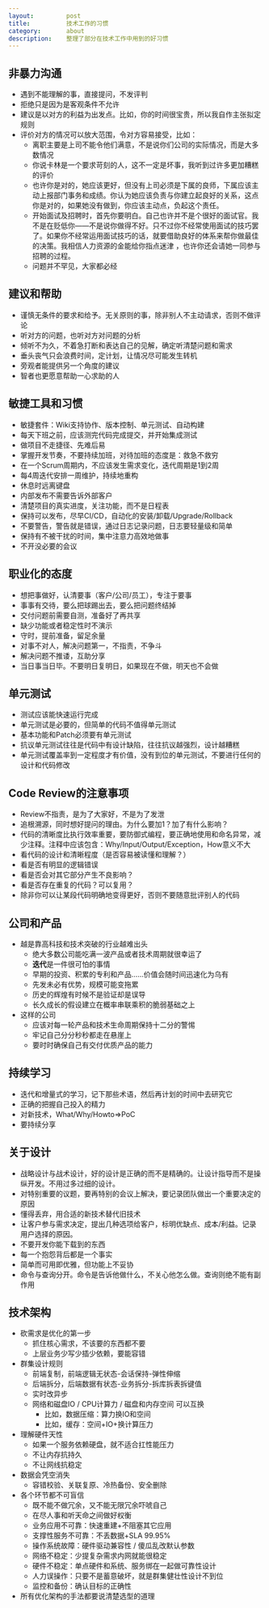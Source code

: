 ```yaml
---
layout:         post
title:          技术工作的习惯
category:       about
description:    整理了部分在技术工作中用到的好习惯
---
```


## 非暴力沟通

- 遇到不能理解的事，直接提问，不发评判
- 拒绝只是因为是客观条件不允许
- 建议是以对方的利益为出发点。比如，你的时间很宝贵，所以我自作主张拟定规则
- 评价对方的情况可以放大范围，令对方容易接受，比如：
	- 离职主要是上司不能令他们满意，不是说你们公司的实际情况，而是大多数情况
	- 你说卡林是一个要求苛刻的人，这不一定是坏事，我听到过许多更加糟糕的评价
	- 也许你是对的，她应该更好，但没有上司必须是下属的良师，下属应该主动上报部门事务和成绩。你认为她应该负责与你建立起良好的关系，这点你是对的，如果她没有做到，你应该主动点，负起这个责任。
	- 开始面试及招聘时，首先你要明白。自己也许并不是个很好的面试官。我不是在贬低你——不是说你做得不好。只不过你不经常使用面试的技巧罢了。如果你不经常运用面试技巧的话，就要借助良好的体系来帮你做最佳的决策。我相信人力资源的金能给你指点迷津 ，也许你还会请她一同参与招聘的过程。
	- 问题并不罕见，大家都必经

## 建议和帮助

- 谨慎无条件的要求和给予。无关原则的事，除非别人不主动请求，否则不做评论
- 听对方的问题，也听对方对问题的分析
- 倾听不为久，不着急打断和表达自己的见解，确定听清楚问题和需求
- 垂头丧气只会浪费时间，定计划，让情况尽可能发生转机
- 旁观者能提供另一个角度的建议
- 智者也更愿意帮助一心求助的人

## 敏捷工具和习惯

- 敏捷套件：Wiki支持协作、版本控制、单元测试、自动构建
- 每天下班之前，应该测完代码完成提交，并开始集成测试
- 做项目不走捷径、先难后易
- 掌握开发节奏，不要持续加班，对待加班的态度是：救急不救穷
- 在一个Scrum周期内，不应该发生需求变化，迭代周期是1到2周
- 每4周迭代安排一周维护，持续地重构
- 休息时远离键盘
- 内部发布不需要告诉外部客户
- 清楚项目的真实进度，关注功能，而不是日程表
- 保持可以发布，尽早CI/CD，自动化的安装/卸载/Upgrade/Rollback
- 不要警告，警告就是错误，通过日志记录问题，日志要轻量级和简单
- 保持有不被干扰的时间，集中注意力高效地做事
- 不开没必要的会议

## 职业化的态度

- 想把事做好，认清要事（客户/公司/员工），专注于要事
- 事事有交待，要么把球踢出去，要么把问题终结掉
- 交付问题前需要自测，准备好了再共享
- 缺少功能或者稳定性时不演示
- 守时，提前准备，留足余量	
- 对事不对人，解决问题第一，不指责，不争斗
- 解决问题不推诿，互助分享
- 当日事当日毕。不要明日复明日，如果现在不做，明天也不会做

## 单元测试

- 测试应该能快速运行完成
- 单元测试是必要的，但简单的代码不值得单元测试
- 基本功能和Patch必须要有单元测试
- 抗议单元测试往往是代码中有设计缺陷，往往抗议越强烈，设计越糟糕
- 单元测试覆盖率到一定程度才有价值，没有到位的单元测试，不要进行任何的设计和代码修改

## Code Review的注意事项

- Review不指责，是为了大家好，不是为了发泄
- 追根溯源，同时想好提问的理由。为什么要加1？加了有什么影响？
- 代码的清晰度比执行效率重要，要防御式编程，要正确地使用和命名异常，减少注释。注释中应该包含：Why/Input/Output/Exception，How意义不大
- 看代码的设计和清晰程度（是否容易被读懂和理解？）
- 看是否有明显的逻辑错误
- 看是否会对其它部分产生不良影响？
- 看是否存在重复的代码？可以复用？
- 除非你可以让某段代码明确地变得更好，否则不要随意批评别人的代码

## 公司和产品

- 越是靠高科技和技术突破的行业越难出头
	- 绝大多数公司能吃满一波产品或者技术周期就很幸运了
	- **迭代**是一件很可怕的事情
	- 早期的投资、积累的专利和产品……价值会随时间迅速化为乌有
	- 先发未必有优势，规模可能变拖累
	- 历史的辉煌有时候不是验证却是误导
	- 长久成长的假设建立在概率串联乘积的脆弱基础之上
- 这样的公司
	- 应该对每一轮产品和技术生命周期保持十二分的警惕
	- 牢记自己分分秒秒都走在悬崖上
	- 要时时确保自己有交付优质产品的能力

## 持续学习

- 迭代和增量式的学习，记下那些术语，然后再计划的时间中去研究它
- 正确的把握自己投入的精力
- 对新技术，What/Why/Howto=>PoC
- 要持续分享

## 关于设计

- 战略设计与战术设计，好的设计是正确的而不是精确的。让设计指导而不是操纵开发。不用过多过细的设计。
- 对特别重要的议题，要再特别的会议上解决，要记录团队做出一个重要决定的原因
- 懂得丢弃，用合适的新技术替代旧技术
- 让客户参与需求决定，提出几种选项给客户，标明优缺点、成本/利益。记录用户选择的原因。
- 不要开发你能下载到的东西
- 每一个抱怨背后都是一个事实
- 简单而可用即优雅，但功能上不妥协
- 命令与查询分开。命令是告诉他做什么，不关心他怎么做。查询则绝不能有副作用

## 技术架构

- 砍需求是优化的第一步
	- 抓住核心需求，不该要的东西都不要
	- 上层业务少写少插少依赖，要能容错
- 群集设计规则
	- 前端复制，前端逻辑无状态-会话保持-弹性伸缩
	- 后端拆分，后端数据有状态-业务拆分-拆库拆表拆键值
	- 实时改异步
	- 网络和磁盘IO / CPU计算力 / 磁盘和内存空间 可以互换
		- 比如，数据压缩：算力换IO和空间
		- 比如，缓存：空间+IO+换计算压力
- 理解硬件天性
	- 如果一个服务依赖硬盘，就不适合扛性能压力
	- 不让内存抗持久
	- 不让网线抗稳定
- 数据会凭空消失
	- 容错校验、关联复原、冷热备份、安全删除
- 各个环节都不可盲信
	- 既不能不做冗余，又不能无限冗余吓唬自己
	- 在尽人事和听天命之间做好权衡
	- 业务应用不可靠：快速重建+不阻塞其它应用
	- 支撑性服务不可靠：不丢数据+SLA 99.95%
	- 操作系统故障：硬件驱动兼容性 / 傻瓜乱改默认参数
	- 网络不稳定：少提复杂需求内网就能很稳定
	- 硬件不稳定：单点硬件和系统、服务绑在一起做可靠性设计
	- 人力误操作：只要不是蓄意破坏，就是群集健壮性设计不到位
	- 监控和备份：确认目标的正确性
- 所有优化架构的手法都要说清楚选型的道理
